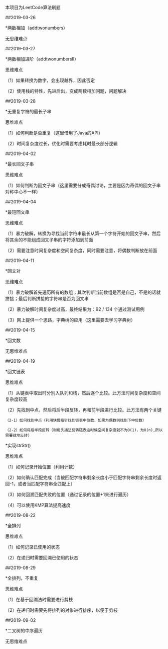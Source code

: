 本项目为LeetCode算法刷题

##2019-03-26

*两数相加（addtwonumbers）

无思维难点

##2019-03-27

*两数相加进阶（addtwonumbersII）

思维难点

（1）如果转换为数字，会出现越界，因此否定

（2）使用栈的特性，先进后出，变成两数相加问题，问题解决

##2019-03-28

*无重复字符的最长子串

思维难点

（1）如何判断是否重复（这里借用了Java的API）

（2）时间复杂度过长，优化时需要考虑耗时最长部分逻辑

##2019-04-02

*最长回文子串

思维难点

（1）如何判断为回文子串（这里需要分成奇偶讨论，主要是因为奇偶的回文子串对称中心不一样）

##2019-04-04

*最短回文串

思维难点

（1）暴力破解，转换为寻找当前字符串最长从第一个字符开始的回文子串，然后将其余的不能组成回文子串的字符添加到前面

（2）需要注意时间复杂度和空间复杂度，同时需要注意，将偶数判断放在前面

##2019-04-11

*回文对

思维难点

（1）暴力破解首先遍历所有的数组；其次判断当前数组是否是自己，不是的话就拼接；最后判断拼接的字符串是否为回文串

（2）暴力破解时间复杂度过高，最终结果为：92 / 134 个通过测试用例

（3）网上提供一个思路，字典树的应用（这里需要去学习字典树）

##2019-04-15

*回文数

无思维难点

##2019-04-19

*回文链表

思维难点

（1）从链表中取出时分别入队列和栈，然后逐个比较。此方法时间复杂度和空间复杂度较高

（2）先找到中点，然后将后半段反转，再和前半段进行比较。此方法有两个关键

    （2-1）如何找到中点（利用快慢指针找到链表中位数，如果为偶数则找到下中位数）
    
    （2-2）如何将后半段反转（利用头插法反转链表这时候空间复杂度就不为O(1)，为O(n),所以需要就地反转)
    
*实现strStr()

思维难点

（1）如何记录开始位置（利用计数）

（2）如何确认匹配完成（当被匹配字符串剩余长度小于匹配字符串剩余长度时返回-1，或者当匹配字符串全匹配上）

（3）如何回溯匹配失败的位置（通过记录的位置+1来进行遍历）

（4）可以使用KMP算法提高速度

##2019-08-22

*全排列

思维难点

（1）如何记录已使用的状态

（2）在递归时需要回溯已使用的状态

##2019-08-29

*全排列，不重复

思维难点

（1）在基于回溯法时需要进行剪枝

（2）在递归时需要先将排列的对象进行排序，以便于剪枝

##2019-09-02

*二叉树的中序遍历

无思维难点

    
